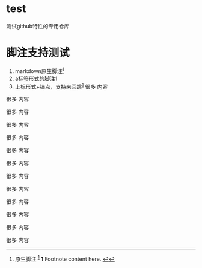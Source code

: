 # test
测试github特性的专用仓库


# 脚注支持测试

1. markdown原生脚注[^1]
2. a标签形式的脚注<a name="a">1</a>
3. 上标形式+锚点，支持来回跳<sup id="a1">[1](#f1)</sup>
很多
内容

很多
内容

很多
内容

很多
内容

很多
内容

很多
内容

很多
内容

很多
内容

很多
内容

很多
内容

很多
内容

很多
内容

很多
内容


[^1]: 原生脚注
<sup>[1](#a)</sup>
<b id="f1">1</b> Footnote content here. [↩](#a1)
